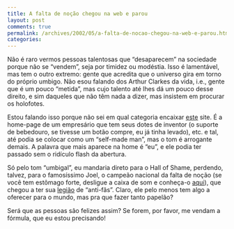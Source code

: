 ```yaml
---
title: A falta de noção chegou na web e parou
layout: post
comments: true
permalink: /archives/2002/05/a-falta-de-nocao-chegou-na-web-e-parou.html
categories:
---
```

Não é raro vermos pessoas talentosas que &#8220;desaparecem&#8221; na sociedade porque não se &#8220;vendem&#8221;, seja por timidez ou modéstia. Isso é lamentável, mas tem o outro extremo: gente que acredita que o universo gira em torno do próprio umbigo. Não esou falando dos Arthur Clarkes da vida, i.e., gente que é um pouco &#8220;metida&#8221;, mas cujo talento até lhes dá um pouco desse direito, e sim daqueles que não têm nada a dizer, mas insistem em procurar os holofotes.

Estou falando isso porque não sei em qual categoria encaixar <a href="http://www.daltony.com.br/index.htm" >este</a> site. É a home-page de um empresário que tem seus dotes de inventor (o suporte de bebedouro, se tivesse um botão compre, eu já tinha levado), etc. e tal, até podia se colocar como um &#8220;self-made man&#8221;, mas o tom é arrogante demais. A palavra que mais aparece na home é &#8220;eu&#8221;, e ele podia ter passado sem o ridículo flash da abertura.

Só pelo tom &#8220;umbigal&#8221;, eu mandaria direto para o Hall of Shame, perdendo, talvez, para o famosíssimo Joel, o campeão nacional da falta de noção (se você tem estômago forte, desligue a caixa de som e conheça-o <a href="http://www.joelsp.hpg.ig.com.br/index.html" >aqui</a>), que chegou a ter sua <a href="http://www.majam.hpg.ig.com.br/index.html" >legião</a> de &#8220;anti-fãs&#8221;. Claro, ele pelo menos tem algo a oferecer para o mundo, mas pra que fazer tanto papelão?

Será que as pessoas são felizes assim? Se forem, por favor, me vendam a fórmula, que eu estou precisando!